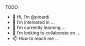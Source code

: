 TODO

- 👋 Hi, I’m @pioardi
- 👀 I’m interested in ...
- 🌱 I’m currently learning ...
- 💞️ I’m looking to collaborate on ...
- 📫 How to reach me ...

<!---
pioardi/pioardi is a ✨ special ✨ repository because its `README.md` (this file) appears on your GitHub profile.
You can click the Preview link to take a look at your changes.
--->

